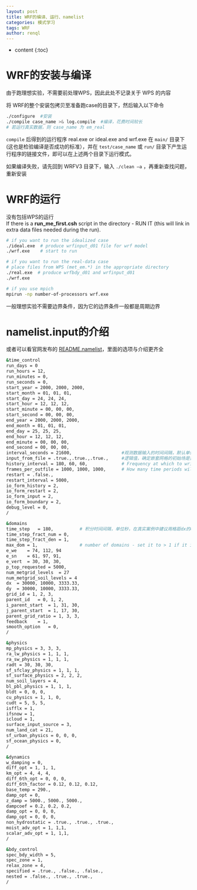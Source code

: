 ```yaml
---
layout: post
title: WRF的编译、运行、namelist
categories: 模式学习
tags: WRF
author: renql
---
```


* content
{:toc}

# WRF的安装与编译 
由于跑理想实验，不需要前处理WPS，因此此处不记录关于 WPS 的内容

将 WRF的整个安装包拷贝至准备跑case的目录下，然后输入以下命令

```bash
./configure  #安装
./compile case_name >& log.compile  #编译，花费时间较长
# 若运行真实数据，则 case_name 为 em_real
```

`compile` 后得到的运行程序 real.exe or ideal.exe and wrf.exe 在 `main/` 目录下(这也是检验编译是否成功的标准），并在 `test/case_name` 或 `run/` 目录下产生运行程序的链接文件，即可以在上述两个目录下运行模式。  

如果编译失败，请先回到 WRFV3 目录下，输入 `./clean –a` ，再重新查找问题，重新安装




# WRF的运行
没有包括WPS的运行  
If there is a **run_me_first.csh** script in the directory - RUN IT (this will link in extra data files needed during the run).

```bash
# if you want to run the idealized case
./ideal.exe  # produce wrfinput_d01 file for wrf model
./wrf.exe    # start to run

# if you want to run the real-data case
# place files from WPS (met_em.*) in the appropriate directory
./real.exe  # produce wrfbdy_d01 and wrfinput_d01
./wrf.exe

# if you use mpich
mpirun -np number-of-processors wrf.exe
```

一般理想实验不需要边界条件，因为它的边界条件一般都是周期边界

# namelist.input的介绍
或者可以看官网发布的 <a href="https://github.com/RenqlSYSU/project/blob/master/2018homework/mesoscale/README.namelist" target="_blank">README.namelist</a>，里面的选项与介绍更齐全

```bash
&time_control
run_days = 0
run_hours = 12,
run_minutes = 0,
run_seconds = 0,
start_year = 2000, 2000, 2000,
start_month = 01, 01, 01,
start_day = 24, 24, 24,
start_hour = 12, 12, 12,
start_minute = 00, 00, 00,
start_second = 00, 00, 00,
end_year = 2000, 2000, 2000,
end_month = 01, 01, 01,
end_day = 25, 25, 25,
end_hour = 12, 12, 12,
end_minute = 00, 00, 00,
end_second = 00, 00, 00,
interval_seconds = 21600, 					#观测数据输入的时间间隔，默认单位s
input_from_file = .true.,.true.,.true.,		#逻辑值，确定嵌套网格的初始场是否从文件输入
history_interval = 180, 60, 60,				# Frequency at which to write data to the history (wrfout) file. The default values are in minutes
frames_per_outfile = 1000, 1000, 1000,		# How many time periods will be written to each history file
restart = .false.,
restart_interval = 5000,
io_form_history = 2,
io_form_restart = 2,
io_form_input = 2,
io_form_boundary = 2,
debug_level = 0,
/

&domains
time_step	= 180,  		# 积分时间间隔，单位秒，在真实案例中建议用格距dx的6倍
time_step_fract_num	= 0,
time_step_fract_den	= 1,
max_dom	= 1,				# number of domains - set it to > 1 if it is a nested run
e_we	= 74, 112, 94
e_sn	= 61, 97, 91,
e_vert	= 30, 30, 30,
p_top_requested = 5000,
num_metgrid_levels	= 27
num_metgrid_soil_levels	= 4
dx	= 30000, 10000, 3333.33,
dy	= 30000, 10000, 3333.33,
grid_id	= 1, 2, 3,
parent_id	= 0, 1, 2,
i_parent_start	= 1, 31, 30,
j_parent_start	= 1, 17, 30,
parent_grid_ratio = 1, 3, 3,
feedback	= 1,
smooth_option	= 0,
/

&physics
mp_physics = 3, 3, 3,
ra_lw_physics = 1, 1, 1,
ra_sw_physics = 1, 1, 1,
radt = 30, 30, 30,
sf_sfclay_physics = 1, 1, 1,
sf_surface_physics = 2, 2, 2,
num_soil_layers = 4,
bl_pbl_physics = 1, 1, 1,
bldt = 0, 0, 0,
cu_physics = 1, 1, 0,
cudt = 5, 5, 5,
isfflx = 1,
ifsnow = 1,
icloud = 1,
surface_input_source = 3,
num_land_cat = 21,
sf_urban_physics = 0, 0, 0,
sf_ocean_physics = 0,
/

&dynamics
w_damping = 0,
diff_opt = 1, 1, 1,
km_opt = 4, 4, 4,
diff_6th_opt = 0, 0, 0,
diff_6th_factor = 0.12, 0.12, 0.12,
base_temp = 290.,
damp_opt = 0,
z_damp = 5000., 5000., 5000.,
dampcoef = 0.2, 0.2, 0.2,
damp_opt = 0, 0, 0,
damp_opt = 0, 0, 0,
non_hydrostatic = .true., .true., .true.,
moist_adv_opt = 1, 1,1,
scalar_adv_opt = 1, 1,1,
/

&bdy_control
spec_bdy_width = 5,
spec_zone = 1,
relax_zone = 4,
specified = .true., .false., .false.,
nested = .false., .true., .true.,
/
```
